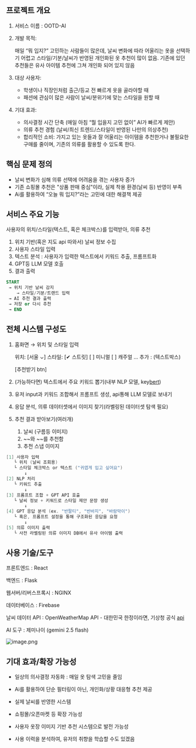 
## 프로젝트 개요

1. 서비스 이름 : OOTD-AI
2. 개발 목적:
    
    매일 “뭐 입지?” 고민하는 사람들이 많은데, 날씨 변화에 따라 어울리는 옷을 선택하기 어렵고 스타일/기분/날씨가 반영된 개인화된 옷 추천이 많이 없음. 기존에 있던 추천들은 유사 아이템 추천에 그쳐 개인화 되어 있지 않음
    
3. 대상 사용자: 
    - 학생이나 직장인처럼 출근/등교 전 빠르게 옷을 골라야할 때
    - 패션에 관심이 많은 사람이 날씨/분위기에 맞는 스타일을 원할 때
4. 기대 효과: 
    - 의사결정 시간 단축 (매일 아침 “뭘 입을지 고민 없이” AI가 빠르게 제안)
    - 의류 추천 경험 (날씨/최신 트렌드/스타일이 반영된 나만의 의상추천)
    - 합리적인 소비: 가지고 있는 옷들과 잘 어울리는 아이템을 추천한거나 불필요한 구매를 줄이며, 기존의 의류를 활용할 수 있도록 한다.

## 핵심 문제 정의

- 날씨 변화가 심해 의류 선택에 어려움을 겪는 사용자 증가
- 기존 쇼핑몰 추천은 "상품 판매 중심"이라, 실제 착용 환경(날씨 등) 반영이 부족
- Ai를 활용하여 “오늘 뭐 입지?”라는 고민에 대한 해결책 제공

## 서비스 주요 기능

사용자의 위치/스타일(텍스트, 혹은 체크박스)를 입력받아, 의류 추천

1. 위치 기반(혹은 지도 api 따와서) 날씨 정보 수집
2. 사용자 스타일 입력
3. 텍스트 분석 : 사용자가 입력한 텍스트에서 키워드 추출, 프롬프트화
4. GPT등 LLM 모델 호출
5. 결과 출력 

```sql
START
 → 위치 기반 날씨 감지
	→ 스타일/기분/트랜드 입력
 → AI 추천 결과 출력
 → 저장 or 다시 추천
 → END
```

## 전체 시스템 구성도

1. 홈화면 → 위치 및 스타일 입력
    
    위치: [서울 ⌄]
    스타일: [✔ 스트릿] [ ] 미니멀 [ ] 캐주얼 ...
    추가 : (텍스트박스)
    
    [추천받기 btn]
    
2. (가능하다면) 텍스트에서 주요 키워드 뽑기(내부 NLP 모델, key[bert](https://velog.io/@about2weeks/keybert%EB%A5%BC-%ED%99%9C%EC%9A%A9%ED%95%9C-%ED%95%9C%EA%B8%80-%EB%AC%B8%EC%9E%A5-%ED%82%A4%EC%9B%8C%EB%93%9C-%EC%B6%94%EC%B6%9C))
3. 유저 input과 키워드 조합해서 프롬프트 생성, api통해 LLM 모델로 보내기
4. 응답 분석, 의류 데이터셋에서 이미지 찾기(라벨링된 데이터셋 탐색 필요)
5. 추천 결과 받아보기(여러개)
    1. 날씨 (구름등 이미지)
    2. ~~와 ~~를 추천함
    3. 추천 스냅 이미지

```c
[1] 사용자 입력
   └ 위치 (날씨 조회용)
   └ 스타일 체크박스 or 텍스트 ("귀엽게 입고 싶어요")
       ↓
[2] NLP 처리
   └ 키워드 추출
       ↓
[3] 프롬프트 조합 + GPT API 호출
   └ 날씨 정보 + 키워드로 스타일 제안 문장 생성
       ↓
[4] GPT 응답 분석 (ex. "반팔티", "반바지", "바람막이")
   └ 혹은, 프롬프트 설정을 통해 구조화된 응답을 요청
       ↓
[5] 의류 이미지 출력
   └ 사전 라벨링된 의류 이미지 DB에서 유사 아이템 출력
```

## 사용 기술/도구

프론트엔드 : React

백엔드 : Flask

웹서버/리버스프록시 : NGINX

데이터베이스 : Firebase

날씨 데이터 API : OpenWeatherMap API - 대한민국 한정이라면, 기상청 공식 [api](https://www.data.go.kr/data/15043494/fileData.do)

AI 도구 : 제미나이 (gemini 2.5 flash)

![image.png](attachment:74611510-1c76-45ba-a2f3-6444ff4fce51:image.png)

## 기대 효과/확장 가능성

- 일상의 의사결정 자동화 : 매일 옷 탐색 고민을 줄임
- Ai를 활용하여 단순 필터링이 아닌, 개인화/상황 대응형 추천 제공
- 실제 날씨를 반영한 시스템

- 쇼핑몰/오픈마켓 등 확장 가능성
- 사용자 옷장 이미지 기반 추천 시스템으로 발전 가능성
- 사용 이력을 분석하여, 유저의 취향을 학습할 수도 있겠음